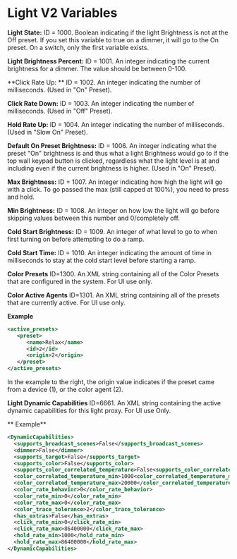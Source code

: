 # Light V2 Variables


**Light State:**
ID = 1000. Boolean indicating if the light Brightness is not at the Off preset. If you set this variable to true on a dimmer,  it will go to the On preset. On a switch, only the first variable exists. 



**Light Brightness Percent:**
ID = 1001.  An integer indicating the current brightness for a dimmer. The value should be between 0-100. 



**Click Rate Up: **
ID = 1002. An integer indicating the number of milliseconds. (Used in "On" Preset).



**Click Rate Down:**
ID = 1003.  An integer indicating the number of milliseconds. (Used in "Off" Preset).



**Hold Rate Up:**
ID = 1004.  An integer indicating the number of milliseconds. (Used in "Slow On" Preset).



**Default On Preset Brightness:**
ID = 1006. An integer indicating what the preset "On" brightness is and thus what a light Brightness would go to if the top wall keypad button is clicked, regardless what the light level is at and including even if the current brightness is higher. (Used in "On" Preset).



**Max Brightness:**
ID = 1007. An integer indicating how high the light will go with a click. To go passed the max (still capped at 100%),  you need to press and hold.



**Min Brightness:**
ID = 1008. An integer on how low the light will go before skipping values between this number and 0/completely off. 



**Cold Start Brightness:**
ID = 1009. An integer of what level to go to when first turning on before attempting to do a ramp.
 


**Cold Start Time:**
ID = 1010. An integer indicating the amount of time in milliseconds to stay at the cold start level before starting a ramp. 



**Color Presets**
ID=1300. An XML string containing all of the Color Presets that are configured in the system. For UI use only.



**Color Active Agents**
ID=1301. An XML string containing all of the presets that are currently active. For UI use only.

 **Example**

```xml
<active_presets>
   <preset>
      <name>Relax</name>
      <id>2</id>
      <origin>2</origin>
   </preset>
</active_presets>
```

In the example to the right, the origin value indicates if the preset came from a device (1), or the color agent (2).



**Light Dynamic Capabilities**
ID=6661. An XML string containing the active dynamic capabilities for this light proxy. For UI use Only.


** Example**

```xml
<DynamicCapabilities>
  <supports_broadcast_scenes>False</supports_broadcast_scenes>
  <dimmer>False</dimmer>
  <supports_target>False</supports_target>
  <supports_color>False</supports_color>
  <supports_color_correlated_temperature>False<supports_color_correlated_temperature>
  <color_correlated_temperature_min>1000<color_correlated_temperature_min>
  <color_correlated_temperature_max>20000</color_correlated_temperature_max>
  <color_rate_behavior>0</color_rate_behavior>
  <color_rate_min>0</color_rate_min>
  <color_rate_max>0</color_rate_max>
  <color_trace_tolerance>2</color_trace_tolerance>
  <has_extras>False</has_extras>
  <click_rate_min>0</click_rate_min>
  <click_rate_max>86400000</click_rate_max>
  <hold_rate_min>1000</hold_rate_min>
  <hold_rate_max>86400000</hold_rate_max>
</DynamicCapabilities>
```
